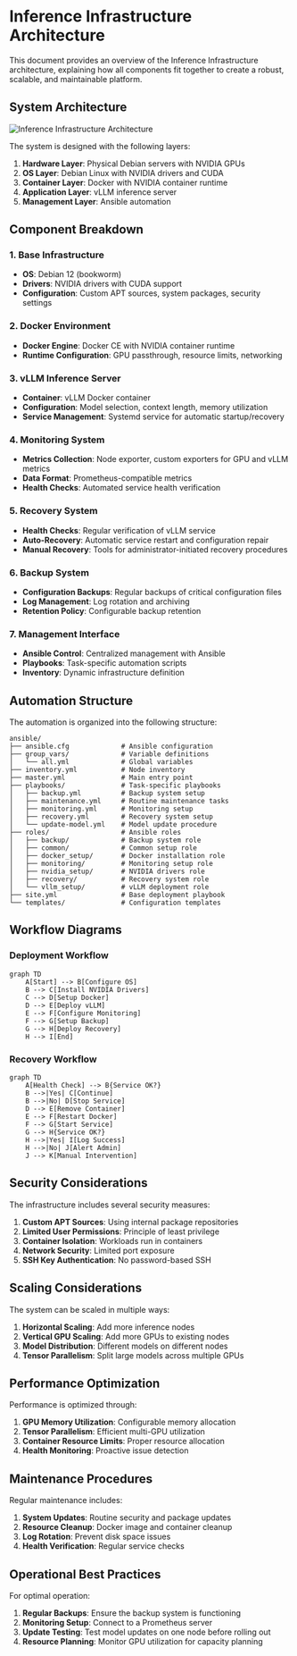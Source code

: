 # Inference Infrastructure Architecture

This document provides an overview of the Inference Infrastructure architecture, explaining how all components fit together to create a robust, scalable, and maintainable platform.

## System Architecture

![Inference Infrastructure Architecture](https://mermaid.ink/img/pako:eNp1ksFu2zAMhl_F0KnF0GQFetgwtKcdhiBBgKIXX2SNsQBbMiS5TdHk3Uc5bbuswkkmxf__-ImadxLZAMlJqv1PG6qI9z5KdUyQdp1lxtjCuRaqCn6y3qdUC5V8G1Nn2W2b3HujsUeosODZ4iJb-_RNJgzvAB94mYAk2wSk_T4Ow6g3zxI5gfGcOJSRQ9mxQ8ufV8aEHwXMy7yvDJu2s0EdLB-xwF_Mj6sPrRfHs08PFn3f7UaR-FQrI6rxUGtNZA2jNOAFRiQ-YIE5Z7Vx8bZW_7CsnGgkCITaZAhGZw1OswXG9KQxrFwnhwp9D2FZyBc61HRv1b_DLDOlcjmLzrw21Aeg8mOpZuHF9PQnxvSwwbjUWlR1Z9UiJKenMgr9uIi7OuPBqm-L6b-0aBvKpY1z24FNMXJEb9W39OtlAE99vS_GBTkleCKH2EKXJlLa8Py06T2XL2BaB9aTRnKdJ22iRm_JeVW2RLKO5MmTgnw_6nwHYg5CYO7j6u9uXUTTLqL-0xXRLbqEZTbPdOFSJBN5fD8n-H5L3a95H5VVSGd1Nir0KUgvXUi_yRt5jw_TmODC7ZYEEO_dAD4Ot-NP6YCn8g?type=png)

The system is designed with the following layers:

1. **Hardware Layer**: Physical Debian servers with NVIDIA GPUs
2. **OS Layer**: Debian Linux with NVIDIA drivers and CUDA
3. **Container Layer**: Docker with NVIDIA container runtime
4. **Application Layer**: vLLM inference server
5. **Management Layer**: Ansible automation

## Component Breakdown

### 1. Base Infrastructure

- **OS**: Debian 12 (bookworm)
- **Drivers**: NVIDIA drivers with CUDA support
- **Configuration**: Custom APT sources, system packages, security settings

### 2. Docker Environment

- **Docker Engine**: Docker CE with NVIDIA container runtime
- **Runtime Configuration**: GPU passthrough, resource limits, networking

### 3. vLLM Inference Server

- **Container**: vLLM Docker container
- **Configuration**: Model selection, context length, memory utilization
- **Service Management**: Systemd service for automatic startup/recovery

### 4. Monitoring System

- **Metrics Collection**: Node exporter, custom exporters for GPU and vLLM metrics
- **Data Format**: Prometheus-compatible metrics
- **Health Checks**: Automated service health verification

### 5. Recovery System

- **Health Checks**: Regular verification of vLLM service
- **Auto-Recovery**: Automatic service restart and configuration repair
- **Manual Recovery**: Tools for administrator-initiated recovery procedures

### 6. Backup System

- **Configuration Backups**: Regular backups of critical configuration files
- **Log Management**: Log rotation and archiving
- **Retention Policy**: Configurable backup retention

### 7. Management Interface

- **Ansible Control**: Centralized management with Ansible
- **Playbooks**: Task-specific automation scripts
- **Inventory**: Dynamic infrastructure definition

## Automation Structure

The automation is organized into the following structure:

```
ansible/
├── ansible.cfg             # Ansible configuration
├── group_vars/             # Variable definitions
│   └── all.yml             # Global variables
├── inventory.yml           # Node inventory
├── master.yml              # Main entry point
├── playbooks/              # Task-specific playbooks
│   ├── backup.yml          # Backup system setup
│   ├── maintenance.yml     # Routine maintenance tasks
│   ├── monitoring.yml      # Monitoring setup
│   ├── recovery.yml        # Recovery system setup
│   └── update-model.yml    # Model update procedure
├── roles/                  # Ansible roles
│   ├── backup/             # Backup system role
│   ├── common/             # Common setup role
│   ├── docker_setup/       # Docker installation role
│   ├── monitoring/         # Monitoring setup role
│   ├── nvidia_setup/       # NVIDIA drivers role
│   ├── recovery/           # Recovery system role
│   └── vllm_setup/         # vLLM deployment role
├── site.yml                # Base deployment playbook
└── templates/              # Configuration templates
```

## Workflow Diagrams

### Deployment Workflow

```mermaid
graph TD
    A[Start] --> B[Configure OS]
    B --> C[Install NVIDIA Drivers]
    C --> D[Setup Docker]
    D --> E[Deploy vLLM]
    E --> F[Configure Monitoring]
    F --> G[Setup Backup]
    G --> H[Deploy Recovery]
    H --> I[End]
```

### Recovery Workflow

```mermaid
graph TD
    A[Health Check] --> B{Service OK?}
    B -->|Yes| C[Continue]
    B -->|No| D[Stop Service]
    D --> E[Remove Container]
    E --> F[Restart Docker]
    F --> G[Start Service]
    G --> H{Service OK?}
    H -->|Yes| I[Log Success]
    H -->|No| J[Alert Admin]
    J --> K[Manual Intervention]
```

## Security Considerations

The infrastructure includes several security measures:

1. **Custom APT Sources**: Using internal package repositories
2. **Limited User Permissions**: Principle of least privilege
3. **Container Isolation**: Workloads run in containers
4. **Network Security**: Limited port exposure
5. **SSH Key Authentication**: No password-based SSH

## Scaling Considerations

The system can be scaled in multiple ways:

1. **Horizontal Scaling**: Add more inference nodes
2. **Vertical GPU Scaling**: Add more GPUs to existing nodes
3. **Model Distribution**: Different models on different nodes
4. **Tensor Parallelism**: Split large models across multiple GPUs

## Performance Optimization

Performance is optimized through:

1. **GPU Memory Utilization**: Configurable memory allocation
2. **Tensor Parallelism**: Efficient multi-GPU utilization
3. **Container Resource Limits**: Proper resource allocation
4. **Health Monitoring**: Proactive issue detection

## Maintenance Procedures

Regular maintenance includes:

1. **System Updates**: Routine security and package updates
2. **Resource Cleanup**: Docker image and container cleanup
3. **Log Rotation**: Prevent disk space issues
4. **Health Verification**: Regular service checks

## Operational Best Practices

For optimal operation:

1. **Regular Backups**: Ensure the backup system is functioning
2. **Monitoring Setup**: Connect to a Prometheus server
3. **Update Testing**: Test model updates on one node before rolling out
4. **Resource Planning**: Monitor GPU utilization for capacity planning
